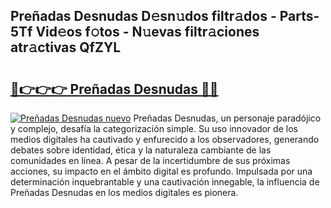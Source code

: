## Preñadas Desnudas D𝚎sn𝚞dos filtr𝚊dos - Parts-5Tf Vid𝚎os f𝚘tos - N𝚞evas filtr𝚊ciones atr𝚊ctivas QfZYL

# <h2><a href="http://mbcbmg.tromn.icu/?c=Pre%c3%b1adas+Desnudas">🔗👉👉👉 Preñadas Desnudas 🔗🔗</a></h2>

[![Preñadas Desnudas nuevo](https://i.imgur.com/pEAQMta.gif)](http://mbcbmg.tromn.icu/?c=Pre%c3%b1adas+Desnudas)
Preñadas Desnudas, un personaje paradójico y complejo, desafía la categorización simple. Su uso innovador de los medios digitales ha cautivado y enfurecido a los observadores, generando debates sobre identidad, ética y la naturaleza cambiante de las comunidades en línea. A pesar de la incertidumbre de sus próximas acciones, su impacto en el ámbito digital es profundo. Impulsada por una determinación inquebrantable y una cautivación innegable, la influencia de Preñadas Desnudas en los medios digitales es pionera.
